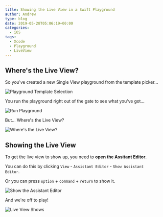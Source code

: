 ```yaml
---
title: Showing the Live View in a Swift Playground
author: Andrew
type: blog
date: 2019-05-28T05:06:19+00:00
categories:
  - iOS
tags:
  - Xcode
  - Playground
  - LiveView
---
```


## Where's the Live View?
So you've created a new Single View playground from the template picker...

![Playground Template Selection](playground-template-selection.png)

You run the playground right out of the gate to see what you've got...

![Run Playground](run-playground.gif)

But... Where's the Live View?

![Where's the Live View?](wheres-the-live-view.png)

## Showing the Live View
To get the live view to show up, you need to **open the Assitant Editor**.

You can do this by clicking `View` - `Assistant Editor` - `Show Assistant Editor`.

Or you can press `option` + `command` + `return` to show it.

![Show the Assistant Editor](show-assistant-editor.png)

And we're off to play!

![Live View Shows](live-view-shows.png)
